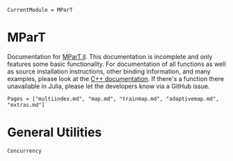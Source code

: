 ```@meta
CurrentModule = MParT
```

# MParT

Documentation for [MParT.jl](https://github.com/MeasureTransport/MParT.jl). This documentation is incomplete and only features some basic functionality. For documentation of all functions as well as source installation instructions, other binding information, and many examples, please look at the [C++ documentation](https://measuretransport.github.io/MParT/). If there's a function there unavailable in Julia, please let the developers know via a GitHub issue.

```@contents
Pages = ["multiindex.md", "map.md", "trainmap.md", "adaptivemap.md", "extras.md"]
```

# General Utilities

```@docs
Concurrency
```